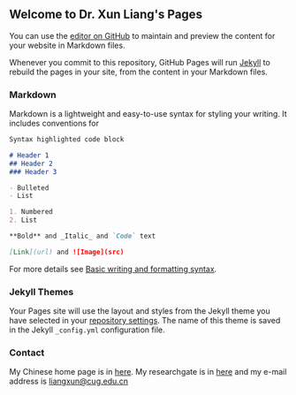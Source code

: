 ## Welcome to Dr. Xun Liang's Pages

You can use the [editor on GitHub](https://github.com/Xun2018/Xun2018.github.io/edit/main/index.md) to maintain and preview the content for your website in Markdown files.

Whenever you commit to this repository, GitHub Pages will run [Jekyll](https://jekyllrb.com/) to rebuild the pages in your site, from the content in your Markdown files.

### Markdown

Markdown is a lightweight and easy-to-use syntax for styling your writing. It includes conventions for

```markdown
Syntax highlighted code block

# Header 1
## Header 2
### Header 3

- Bulleted
- List

1. Numbered
2. List

**Bold** and _Italic_ and `Code` text

[Link](url) and ![Image](src)
```

For more details see [Basic writing and formatting syntax](https://docs.github.com/en/github/writing-on-github/getting-started-with-writing-and-formatting-on-github/basic-writing-and-formatting-syntax).

### Jekyll Themes

Your Pages site will use the layout and styles from the Jekyll theme you have selected in your [repository settings](https://github.com/Xun2018/Xun2018.github.io/settings/pages). The name of this theme is saved in the Jekyll `_config.yml` configuration file.

### Contact

My Chinese home page is in [here]( http://grzy.cug.edu.cn/liangxun/zh_CN/index.htm). My researchgate is in [here](https://www.researchgate.net/profile/Xun-Liang-3) and my e-mail address is liangxun@cug.edu.cn

